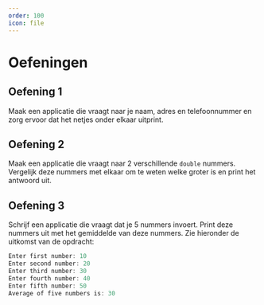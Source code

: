 ```yaml
---
order: 100
icon: file
---
```

# Oefeningen

## Oefening 1

Maak een applicatie die vraagt naar je naam, adres en telefoonnummer en zorg ervoor dat het netjes onder elkaar uitprint.

## Oefening 2

Maak een applicatie die vraagt naar 2 verschillende `double` nummers. Vergelijk deze nummers met elkaar om te weten welke groter is en print het antwoord uit.

## Oefening 3

Schrijf een applicatie die vraagt dat je 5 nummers invoert. Print deze nummers uit met het gemiddelde van deze nummers. Zie hieronder de uitkomst van de opdracht:

```java
Enter first number: 10                                                                                        
Enter second number: 20                                                                                       
Enter third number: 30                                                                                        
Enter fourth number: 40                                                                                       
Enter fifth number: 50                                                                                        
Average of five numbers is: 30
```
